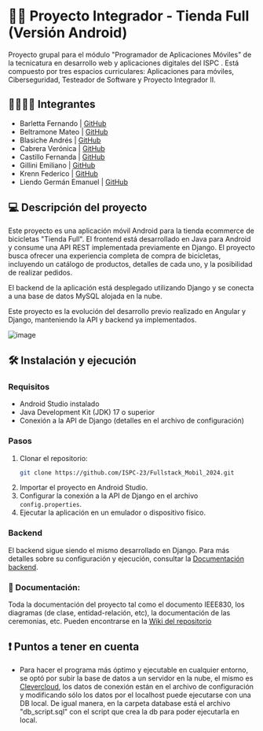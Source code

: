 # 🚴‍♀️ Proyecto Integrador - Tienda Full (Versión Android)

Proyecto grupal para el módulo "Programador de Aplicaciones Móviles" de la tecnicatura en desarrollo web y aplicaciones digitales del ISPC . Está compuesto por tres espacios curriculares: Aplicaciones para móviles, Ciberseguridad, Testeador de Software y Proyecto Integrador II.

## 👩‍👩‍👦‍👦 Integrantes

- Barletta Fernando | [GitHub](https://github.com/Ferbarletta)
- Beltramone Mateo | [GitHub](https://github.com/Mateo88XD)
- Blasiche Andrés | [GitHub](https://github.com/blasichea)
- Cabrera Verónica | [GitHub](https://github.com/Verosolc30)
- Castillo Fernanda | [GitHub](https://github.com/FernandaACastillo)
- Gillini Emiliano | [GitHub](https://github.com/emigillini)
- Krenn Federico | [GitHub](https://github.com/fedekrenn)
- Liendo Germán Emanuel | [GitHub](https://github.com/g3rm6n)


## 💻 Descripción del proyecto

Este proyecto es una aplicación móvil Android para la tienda ecommerce de bicicletas "Tienda Full". El frontend está desarrollado en Java para Android y consume una API REST implementada previamente en Django. El proyecto busca ofrecer una experiencia completa de compra de bicicletas, incluyendo un catálogo de productos, detalles de cada uno, y la posibilidad de realizar pedidos.

El backend de la aplicación está desplegado utilizando Django y se conecta a una base de datos MySQL alojada en la nube.

Este proyecto es la evolución del desarrollo previo realizado en Angular y Django, manteniendo la API y backend ya implementados.

![image](https://github.com/ISPC-23/FullStack2023/assets/132081100/29c5e580-8044-4560-8a41-f70178a0cc54)

## 🛠 Instalación y ejecución

### Requisitos

- Android Studio instalado
- Java Development Kit (JDK) 17 o superior
- Conexión a la API de Django (detalles en el archivo de configuración)

### Pasos

1. Clonar el repositorio:
   ```bash
   git clone https://github.com/ISPC-23/Fullstack_Mobil_2024.git
   ```
2. Importar el proyecto en Android Studio.
3. Configurar la conexión a la API de Django en el archivo `config.properties`.
4. Ejecutar la aplicación en un emulador o dispositivo físico.

### Backend 

El backend sigue siendo el mismo desarrollado en Django. Para más detalles sobre su configuración y ejecución, consultar la [Documentación backend](https://github.com/ISPC-23/FullStack2024).

### 📃 Documentación:

Toda la documentación del proyecto tal como el documento IEEE830, los diagramas (de clase, entidad-relación, etc), la documentación de las ceremonias, etc. Pueden encontrarse en la  [Wiki del repositorio](https://github.com/ISPC-23/Fullstack_Mobil_2024/wiki)

## ❗ Puntos a tener en cuenta

- Para hacer el programa más óptimo y ejecutable en cualquier entorno, se optó por subir la base de datos a un servidor en la nube, el mismo es [Clevercloud](https://www.clever-cloud.com/), los datos de conexión están en el archivo de configuración y modificando sólo los datos por el localhost puede ejecutarse con una DB local. De igual manera, en la carpeta database está el archivo "db_script.sql" con el script que crea la db para poder ejecutarla en local.

